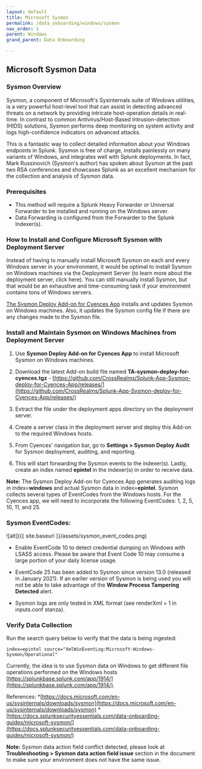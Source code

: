 ```yaml
---
layout: default
title: Microsoft Sysmon 
permalink: /data_onboarding/windows/sysmon
nav_order: 1
parent: Windows
grand_parent: Data Onboarding

---
```


## **Microsoft Sysmon Data**

### Sysmon Overview

Sysmon, a component of Microsoft's Sysinternals suite of Windows utilities, is a very powerful host-level tool that can assist in detecting advanced threats on a network by providing intricate host-operation details in real-time. In contrast to common Antivirus/Host-Based Intrusion-detection (HIDS) solutions, Sysmon performs deep monitoring on system activity and logs high-confidence indicators on advanced attacks. 

This is a fantastic way to collect detailed information about your Windows endpoints in Splunk. Sysmon is free of charge, installs painlessly on many variants of Windows, and integrates well with Splunk deployments. In fact, Mark Russinovich (Sysmon's author) has spoken about Sysmon at the past two RSA conferences and showcases Splunk as an excellent mechanism for the collection and analysis of Sysmon data. 

### Prerequisites 
* This method will require a Splunk Heavy Forwarder or Universal Forwarder to be installed and running on the Windows server. 
* Data Forwarding is configured from the Forwarder to the Splunk Indexer(s). 

### How to Install and Configure Microsoft Sysmon with Deployment Server 

Instead of having to manually install Microsoft Sysmon on each and every Windows server in your environment, it would be optimal to install Sysmon on Windows machines via the Deployment Server (to learn more about the deployment server, click here). You can still manually install Sysmon, but that would be an exhaustive and time-consuming task if your environment contains tons of Windows servers. 

[The Sysmon Deploy Add-on for Cyences App](https://github.com/CrossRealms/Splunk-App-Sysmon-deploy-for-Cyences-App) installs and updates Sysmon on Windows machines. Also, it updates the Sysmon config file if there are any changes made to the Sysmon file. 

### Install and Maintain Sysmon on Windows Machines from Deployment Server 

1. Use **Sysmon Deploy Add-on for Cyences App** to install Microsoft Sysmon on Windows machines. 

2. Download the latest Add-on build file named **TA-sysmon-deploy-for-cyences.tgz** - [https://github.com/CrossRealms/Splunk-App-Sysmon-deploy-for-Cyences-App/releases/](https://github.com/CrossRealms/Splunk-App-Sysmon-deploy-for-Cyences-App/releases/) 

3. Extract the file under the deployment apps directory on the deployment server. 

4. Create a server class in the deployment server and deploy this Add-on to the required Windows hosts. 

5. From Cyences' navigation bar, go to **Settings > Sysmon Deploy Audit** for Sysmon deployment, auditing, and reporting. 

6. This will start forwarding the Sysmon events to the indexer(s). Lastly, create an index named **epintel** in the indexer(s) in order to receive data. 

**Note:** The Sysmon Deploy Add-on for Cyences App generates auditing logs in index=**windows** and actual Sysmon data in index=**epintel**. Sysmon collects several types of EventCodes from the Windows hosts. For the Cyences app, we will need to incorporate the following EventCodes: 1, 2, 5, 10, 11, and 25. 

### Sysmon EventCodes:

![alt]({{ site.baseurl }}/assets/sysmon_event_codes.png)

* Enable EventCode 10 to detect credential dumping on Windows with LSASS access. Please be aware that Event Code 10 may consume a large portion of your daily license usage. 

* EventCode 25 has been added to Sysmon since version 13.0 (released in January 2021). If an earlier version of Sysmon is being used you will not be able to take advantage of the **Window Process Tampering Detected** alert. 

* Sysmon logs are only tested in XML format (see renderXml = 1 in inputs.conf stanza). 

### Verify Data Collection 

Run the search query below to verify that the data is being ingested:

    index=epintel source="XmlWinEventLog:Microsoft-Windows-Sysmon/Operational"

Currently, the idea is to use Sysmon data on Windows to get different file operations performed on the Windows hosts [https://splunkbase.splunk.com/app/1914/](https://splunkbase.splunk.com/app/1914/). 

References: 
*[https://docs.microsoft.com/en-us/sysinternals/downloads/sysmon](https://docs.microsoft.com/en-us/sysinternals/downloads/sysmon) 
*[https://docs.splunksecurityessentials.com/data-onboarding-guides/microsoft-sysmon/](https://docs.splunksecurityessentials.com/data-onboarding-guides/microsoft-sysmon/) 

**Note:** Sysmon data action field conflict detected, please look at **Troubleshooting > Sysmon data action field issue** section in the document to make sure your environment does not have the same issue.